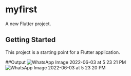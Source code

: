 # myfirst

A new Flutter project.

## Getting Started

This project is a starting point for a Flutter application.

##Output
![WhatsApp Image 2022-06-03 at 5 23 21 PM](https://user-images.githubusercontent.com/88554722/171851535-71a95dff-881e-462c-a0f1-0c8f2f71e569.jpeg)
![WhatsApp Image 2022-06-03 at 5 23 20 PM](https://user-images.githubusercontent.com/88554722/171851560-e22af8c4-af76-41d9-8c28-9e2ab4a3fc3a.jpeg)
